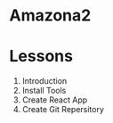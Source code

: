 # Amazona2

# Lessons

1. Introduction
2. Install Tools
3. Create React App
4. Create Git Repersitory
